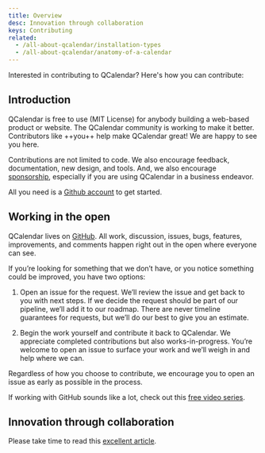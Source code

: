 ```yaml
---
title: Overview
desc: Innovation through collaboration
keys: Contributing
related:
  - /all-about-qcalendar/installation-types
  - /all-about-qcalendar/anatomy-of-a-calendar
---
```


Interested in contributing to QCalendar? Here's how you can contribute:

## Introduction

QCalendar is free to use (MIT License) for anybody building a web-based product or website. The QCalendar community is working to make it better. Contributors like ++you++ help make QCalendar great! We are happy to see you here.

Contributions are not limited to code. We also encourage feedback, documentation, new design, and tools. And, we also encourage [sponsorship](/contributing/sponsor), especially if you are using QCalendar in a business endeavor. 

All you need is a [Github account](https://github.com/join) to get started.

## Working in the open

QCalendar lives on [GitHub](https://github.com/quasarframework/quasar-ui-qcalendar). All work, discussion, issues, bugs, features, improvements, and comments happen right out in the open where everyone can see.

If you’re looking for something that we don’t have, or you notice something could be improved, you have two options:

1. Open an issue for the request. We’ll review the issue and get back to you with next steps. If we decide the request should be part of our pipeline, we’ll add it to our roadmap. There are never timeline guarantees for requests, but we’ll do our best to give you an estimate.

2. Begin the work yourself and contribute it back to QCalendar. We appreciate completed contributions but also works-in-progress. You’re welcome to open an issue to surface your work and we’ll weigh in and help where we can.

Regardless of how you choose to contribute, we encourage you to open an issue as early as possible in the process.

If working with GitHub sounds like a lot, check out this [free video series](https://app.egghead.io/playlists/how-to-contribute-to-an-open-source-project-on-github).

## Innovation through collaboration

Please take time to read this [excellent article](https://blogs.vmware.com/opensource/2020/12/01/why-companies-contribute-to-open-source/).